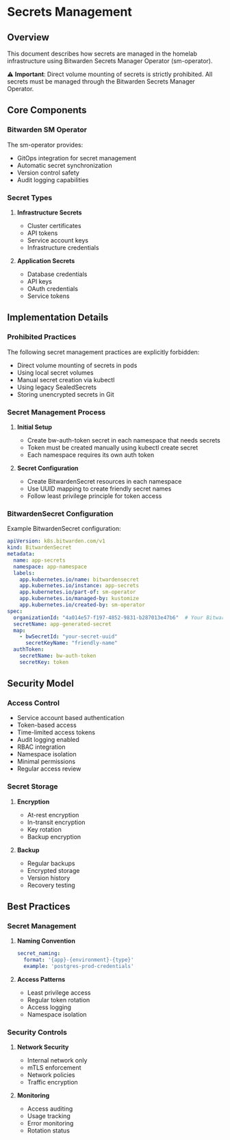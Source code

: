 # Secrets Management

## Overview

This document describes how secrets are managed in the homelab infrastructure using Bitwarden Secrets Manager Operator
(sm-operator).

⚠️ **Important**: Direct volume mounting of secrets is strictly prohibited. All secrets must be managed through the
Bitwarden Secrets Manager Operator.

## Core Components

### Bitwarden SM Operator

The sm-operator provides:
- GitOps integration for secret management
- Automatic secret synchronization
- Version control safety
- Audit logging capabilities

### Secret Types

1. **Infrastructure Secrets**
   - Cluster certificates
   - API tokens
   - Service account keys
   - Infrastructure credentials

2. **Application Secrets**
   - Database credentials
   - API keys
   - OAuth credentials
   - Service tokens

## Implementation Details

### Prohibited Practices

The following secret management practices are explicitly forbidden:

- Direct volume mounting of secrets in pods
- Using local secret volumes
- Manual secret creation via kubectl
- Using legacy SealedSecrets
- Storing unencrypted secrets in Git

### Secret Management Process

1. **Initial Setup**
   - Create bw-auth-token secret in each namespace that needs secrets
   - Token must be created manually using kubectl create secret
   - Each namespace requires its own auth token

2. **Secret Configuration**
   - Create BitwardenSecret resources in each namespace
   - Use UUID mapping to create friendly secret names
   - Follow least privilege principle for token access

### BitwardenSecret Configuration

Example BitwardenSecret configuration:

```yaml
apiVersion: k8s.bitwarden.com/v1
kind: BitwardenSecret
metadata:
  name: app-secrets
  namespace: app-namespace
  labels:
    app.kubernetes.io/name: bitwardensecret
    app.kubernetes.io/instance: app-secrets
    app.kubernetes.io/part-of: sm-operator
    app.kubernetes.io/managed-by: kustomize
    app.kubernetes.io/created-by: sm-operator
spec:
  organizationId: "4a014e57-f197-4852-9831-b287013e47b6"  # Your Bitwarden org ID
  secretName: app-generated-secret
  map:
    - bwSecretId: "your-secret-uuid"
      secretKeyName: "friendly-name"
  authToken:
    secretName: bw-auth-token
    secretKey: token
```

## Security Model

### Access Control

- Service account based authentication
- Token-based access
- Time-limited access tokens
- Audit logging enabled
- RBAC integration
- Namespace isolation
- Minimal permissions
- Regular access review

### Secret Storage

1. **Encryption**
   - At-rest encryption
   - In-transit encryption
   - Key rotation
   - Backup encryption

2. **Backup**
   - Regular backups
   - Encrypted storage
   - Version history
   - Recovery testing

## Best Practices

### Secret Management

1. **Naming Convention**
   ```yaml
   secret_naming:
     format: '{app}-{environment}-{type}'
     example: 'postgres-prod-credentials'
   ```

2. **Access Patterns**
   - Least privilege access
   - Regular token rotation
   - Access logging
   - Namespace isolation

### Security Controls

1. **Network Security**
   - Internal network only
   - mTLS enforcement
   - Network policies
   - Traffic encryption

2. **Monitoring**
   - Access auditing
   - Usage tracking
   - Error monitoring
   - Rotation status
